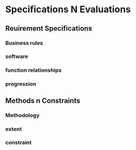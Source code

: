 # Specifications N Evaluations
## Reuirement Specifications
### Business rules

### software

### function relationships

### progression

## Methods n Constraints
### Methodology

### extent

### constraint
